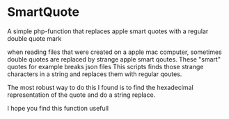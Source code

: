 # SmartQuote
A simple php-function that replaces apple smart quotes with a regular double quote mark

when reading files that were created on a apple mac computer, sometimes double quotes are replaced by strange apple smart qoutes.
These "smart" quotes for example breaks json files
This scripts finds those strange characters in a string and replaces them with regular qoutes.

The most robust way to do this I found is to find the hexadecimal representation of the quote and do a string replace.

I hope you find this function usefull